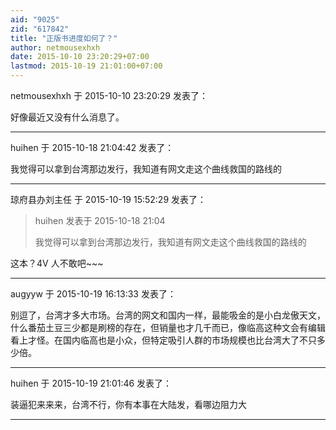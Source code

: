 ```yaml
---
aid: "9025"
zid: "617842"
title: "正版书进度如何了？"
author: netmousexhxh
date: 2015-10-10 23:20:29+07:00
lastmod: 2015-10-19 21:01:00+07:00
---
```


netmousexhxh 于 2015-10-10 23:20:29 发表了：

好像最近又没有什么消息了。

---

huihen 于 2015-10-18 21:04:42 发表了：

我觉得可以拿到台湾那边发行，我知道有网文走这个曲线救国的路线的

---

琼府县办刘主任 于 2015-10-19 15:52:29 发表了：

> huihen 发表于 2015-10-18 21:04
>
> 我觉得可以拿到台湾那边发行，我知道有网文走这个曲线救国的路线的

这本？4V 人不敢吧~~~

---

augyyw 于 2015-10-19 16:13:33 发表了：

别逗了，台湾才多大市场。台湾的网文和国内一样，最能吸金的是小白龙傲天文，什么番茄土豆三少都是刷榜的存在，但销量也才几千而已，像临高这种文会有编辑看上才怪。在国内临高也是小众，但特定吸引人群的市场规模也比台湾大了不只多少倍。

---

huihen 于 2015-10-19 21:01:46 发表了：

装逼犯来来来，台湾不行，你有本事在大陆发，看哪边阻力大

---
